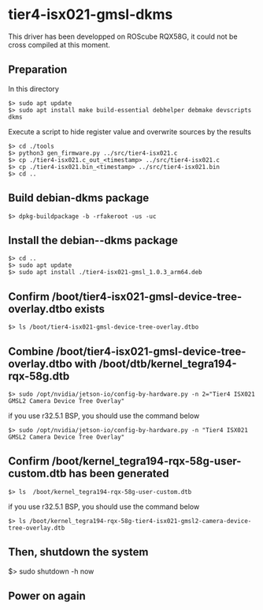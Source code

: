 # tier4-isx021-gmsl-dkms

This driver has been developped on  ROScube RQX58G, it could  not be cross compiled at this moment. 

## Preparation

In this directory  

```
$> sudo apt update
$> sudo apt install make build-essential debhelper debmake devscripts dkms
```

Execute a script to hide register value and overwrite sources by the results

```
$> cd ./tools
$> python3 gen_firmware.py ../src/tier4-isx021.c
$> cp ./tier4-isx021.c_out_<timestamp> ../src/tier4-isx021.c
$> cp ./tier4-isx021.bin_<timestamp> ../src/tier4-isx021.bin
$> cd ..
```

## Build debian-dkms package

```
$> dpkg-buildpackage -b -rfakeroot -us -uc
```

## Install the debian--dkms package

```
$> cd ..
$> sudo apt update
$> sudo apt install ./tier4-isx021-gmsl_1.0.3_arm64.deb
```

## Confirm  /boot/tier4-isx021-gmsl-device-tree-overlay.dtbo exists

```
$> ls /boot/tier4-isx021-gmsl-device-tree-overlay.dtbo
```


## Combine /boot/tier4-isx021-gmsl-device-tree-overlay.dtbo with  /boot/dtb/kernel_tegra194-rqx-58g.dtb


``` 
$> sudo /opt/nvidia/jetson-io/config-by-hardware.py -n 2="Tier4 ISX021 GMSL2 Camera Device Tree Overlay"
```

if you use r32.5.1 BSP, you should use the command below

``` 
$> sudo /opt/nvidia/jetson-io/config-by-hardware.py -n "Tier4 ISX021 GMSL2 Camera Device Tree Overlay"
```


## Confirm /boot/kernel_tegra194-rqx-58g-user-custom.dtb has been generated

```
$> ls  /boot/kernel_tegra194-rqx-58g-user-custom.dtb
```

if you use r32.5.1 BSP, you should use the command below

```
$> ls /boot/kernel_tegra194-rqx-58g-tier4-isx021-gmsl2-camera-device-tree-overlay.dtb
```


## Then, shutdown the system

$> sudo shutdown -h now

## Power on again

